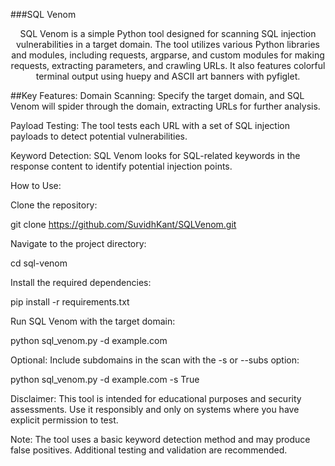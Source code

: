 ###SQL Venom
<p align="center" >
SQL Venom is a simple Python tool designed for scanning SQL injection vulnerabilities in a target domain. The tool utilizes various Python libraries and modules, including requests, argparse, and custom modules for making requests, extracting parameters, and crawling URLs. It also features colorful terminal output using huepy and ASCII art banners with pyfiglet.
</p>

##Key Features:
Domain Scanning: Specify the target domain, and SQL Venom will spider through the domain, extracting URLs for further analysis.

Payload Testing: The tool tests each URL with a set of SQL injection payloads to detect potential vulnerabilities.

Keyword Detection: SQL Venom looks for SQL-related keywords in the response content to identify potential injection points.

How to Use:


Clone the repository:

git clone https://github.com/SuvidhKant/SQLVenom.git

Navigate to the project directory:

cd sql-venom

Install the required dependencies:

pip install -r requirements.txt

Run SQL Venom with the target domain:

python sql_venom.py -d example.com

Optional: Include subdomains in the scan with the -s or --subs option:

python sql_venom.py -d example.com -s True



Disclaimer:
This tool is intended for educational purposes and security assessments. Use it responsibly and only on systems where you have explicit permission to test.

Note: The tool uses a basic keyword detection method and may produce false positives. Additional testing and validation are recommended.
